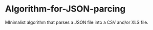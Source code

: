 # Algorithm-for-JSON-parcing
MInimalist algorithm that parses a JSON file into a CSV  and/or XLS file.
